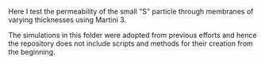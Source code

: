 Here I test the permeability of the small "S" particle
through membranes of varying thicknesses 
using  Martini 3. 

The simulations in this folder were adopted from previous efforts 
and hence the repository does not include scripts and methods for their creation from the beginning. 

